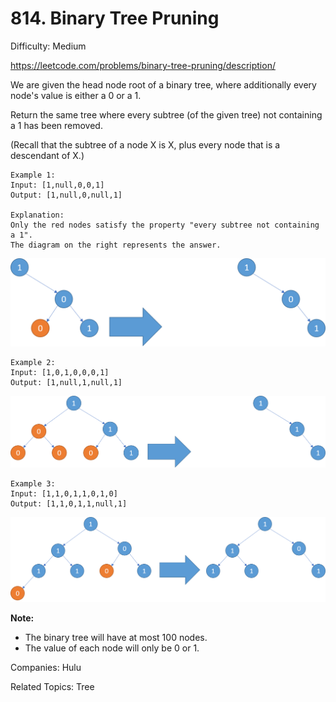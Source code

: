 # 814. Binary Tree Pruning

Difficulty: Medium

https://leetcode.com/problems/binary-tree-pruning/description/

We are given the head node root of a binary tree, where additionally every node's value is either a 0 or a 1.

Return the same tree where every subtree (of the given tree) not containing a 1 has been removed.

(Recall that the subtree of a node X is X, plus every node that is a descendant of X.)
```
Example 1:
Input: [1,null,0,0,1]
Output: [1,null,0,null,1]
 
Explanation: 
Only the red nodes satisfy the property "every subtree not containing a 1".
The diagram on the right represents the answer.
```
![alt text](binaryTreePruning1.png)
```
Example 2:
Input: [1,0,1,0,0,0,1]
Output: [1,null,1,null,1]
```
![alt text](binaryTreePruning2.png)
```
Example 3:
Input: [1,1,0,1,1,0,1,0]
Output: [1,1,0,1,1,null,1]
```
![alt text](binaryTreePruning3.png)

**Note:**

* The binary tree will have at most 100 nodes.
* The value of each node will only be 0 or 1.

Companies: Hulu

Related Topics: Tree
